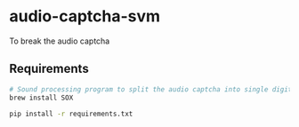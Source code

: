 # audio-captcha-svm

To break the audio captcha

## Requirements

```bash
# Sound processing program to split the audio captcha into single digit
brew install SOX

pip install -r requirements.txt
```
